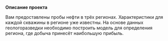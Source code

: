 **Описание проекта**


Вам предоставлены пробы нефти в трёх регионах. Характеристики для каждой скважины в регионе уже известны. На основе данных геологоразведки необходимо построить модель для определения региона, где добыча принесёт наибольшую прибыль. 

